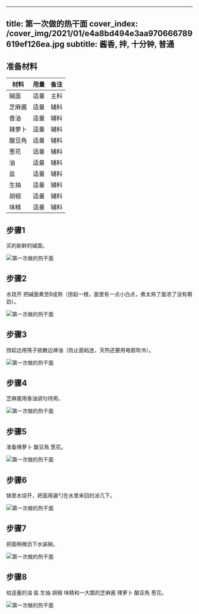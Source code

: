 
---
title: 第一次做的热干面
cover_index: /cover_img/2021/01/e4a8bd494e3aa970666789619ef126ea.jpg
subtitle: 酱香, 拌, 十分钟, 普通
---

## 准备材料

| 材料     | 用量 | 备注|
| ------- | ----- | --- |
| 碱面 | 适量| 主料 |
| 芝麻酱 | 适量| 辅料 |
| 香油 | 适量| 辅料 |
| 辣萝卜 | 适量| 辅料 |
| 酸豆角 | 适量| 辅料 |
| 葱花 | 适量| 辅料 |
| 油 | 适量| 辅料 |
| 盐 | 适量| 辅料 |
| 生抽 | 适量| 辅料 |
| 胡椒 | 适量| 辅料 |
| 味精 | 适量| 辅料 |

## 步骤1

买的新鲜的碱面。

![第一次做的热干面](https://i8.meishichina.com/attachment/recipe/201009/201009301622041.jpg?x-oss-process=style/p320) 

## 步骤2

水烧开 把碱面煮至8成熟（捞起一根，面里有一点小白点，煮太熟了面浓了没有嚼劲）。

![第一次做的热干面](https://i8.meishichina.com/attachment/recipe/201009/201009301622141.jpg?x-oss-process=style/p320) 

## 步骤3

捞起边用筷子挑散边淋油（防止面粘连，天热还要用电扇吹冷）。

![第一次做的热干面](https://i8.meishichina.com/attachment/recipe/201009/201009301622229.jpg?x-oss-process=style/p320) 

## 步骤4

芝麻酱用香油调匀待用。

![第一次做的热干面](https://i8.meishichina.com/attachment/recipe/201009/201009301622280.jpg?x-oss-process=style/p320) 

## 步骤5

准备辣萝卜 酸豆角 葱花。

![第一次做的热干面](https://i8.meishichina.com/attachment/recipe/201009/201009301622397.jpg?x-oss-process=style/p320) 

## 步骤6

锅里水烧开，把面用漏勺在水里来回的淖几下。

![第一次做的热干面](https://i8.meishichina.com/attachment/recipe/201009/201009301622481.jpg?x-oss-process=style/p320) 

## 步骤7

把面稍微沥下水装碗。

![第一次做的热干面](https://i8.meishichina.com/attachment/recipe/201009/201009301622580.jpg?x-oss-process=style/p320) 

## 步骤8

给适量的油 盐 生抽 胡椒 味精和一大瓢的芝麻酱 辣萝卜 酸豆角 葱花。

![第一次做的热干面](https://i8.meishichina.com/attachment/recipe/201009/201009301623140.jpg?x-oss-process=style/p320) 

